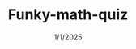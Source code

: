 ---
title: "Funky-math-quiz"
description: "A set of no-brainer math quizzes."
date: "1/1/2025"
url: "https://github.com/LarryEmerson12/funky-math-quiz"
---